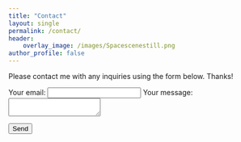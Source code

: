 ```yaml
---
title: "Contact"
layout: single
permalink: /contact/
header:
    overlay_image: /images/Spacescenestill.png
author_profile: false
---
```

<!-- Please contact me at rowan.o.vredenburg@gmail.com with any inquiries
{: .text-center} -->

<!-- ### [<i class="fas fa-fw fa-envelope-square fa-2x"></i> <br> rowan.o.vredenburg@gmail.com](mailto:rowan.o.vredenburg@gmail.com)
{: .text-center}

### [<i class="fab fa-fw fa-linkedin fa-2x"></i> <br> LinkedIn](https://www.linkedin.com/in/rowan-vredenburg-4ab372100/)
{: .text-center} -->

Please contact me with any inquiries using the form below. Thanks!
<br>

<form
  action="https://formspree.io/xoqpqzee"
  method="POST"
>
  <label>
    Your email:
    <input type="text" name="_replyto">
  </label>
  <label>
    Your message:
    <textarea name="message"></textarea>
  </label>

  <!-- your other form fields go here -->

  <button type="submit">Send</button>
</form>

